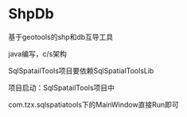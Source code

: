 # ShpDb
基于geotools的shp和db互导工具

java编写，c/s架构

SqlSpatailTools项目要依赖SqlSpatialToolsLib

项目启动：SqlSpatailTools项目中

com.tzx.sqlspatiatools下的MainWindow直接Run即可
